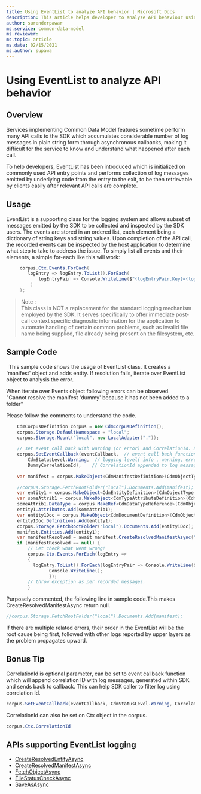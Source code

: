 ```yaml
---
title: Using EventList to analyze API behavior | Microsoft Docs
description: This article helps developer to analyze API behaviour using EventList class.
author: surenderpawar
ms.service: common-data-model
ms.reviewer: 
ms.topic: article
ms.date: 02/15/2021
ms.author: supawa
---
```


# Using EventList to analyze API behavior

## Overview
Services implementing Common Data Model features sometime perform many API calls to the SDK which accumulates considerable number of log messages in plain string form through asynchronous callbacks, making it difficult for the service to know and understand what happened after each call. 

To help developers, [EventList](../1.0om/api-reference/utilities/eventlist.md) has been introduced which is initialized on commonly used API entry points and performs collection of log messages emitted by underlying code from the entry to the exit, to be then retrievable by clients easily after relevant API calls are complete.

## Usage
EventList is a supporting class for the logging system and allows subset of messages emitted by the SDK to be collected and inspected by the SDK users. The events are stored in an ordered list, each element being a dictionary of string keys and string values. Upon completion of the API call, the recorded events can be inspected by the host application to determine what step to take to address the issue. To simply list all events and their elements, a simple for-each like this will work: 
```csharp
     corpus.Ctx.Events.ForEach( 
        logEntry => logEntry.ToList().ForEach( 
            logEntryPair => Console.WriteLine($"{logEntryPair.Key}={logEntryPair.Value}") 
         ) 
     ); 
```
 >Note :
 > <br>This class is NOT a replacement for the standard logging mechanism employed by the SDK. It serves specifically to offer immediate post-call context specific diagnostic information for the application to automate handling of certain common problems, such as invalid file name being supplied, file already being present on the filesystem, etc. 

## Sample Code 
  This sample code shows the usage of EventList class. It creates a 'manifest' object and adds entity. If resolution fails, iterate over EventList object to analysis the error.

When iterate over Events object following errors can be observed.<br> "Cannot resolve the manifest 'dummy' because it has not been added to a folder" <br>

Please follow the comments to understand the code.
```csharp
    CdmCorpusDefinition corpus = new CdmCorpusDefinition(); 
    corpus.Storage.DefaultNamespace = "local"; 
    corpus.Storage.Mount("local", new LocalAdapter(".")); 
  
    // set event call back with warning (or error) and CorrelationId. Event class object record message as per the logging level.   
    corpus.SetEventCallback(eventCallback,  // event call back function    
        CdmStatusLevel.Warning,  // logging level( info , warning, error).This level of logging stored in evenlistclass object. note: Default is info if not set.   
        DummyCorrelationId);    // CorrelationId appended to log messages sent back callback function.
  
    var manifest = corpus.MakeObject<CdmManifestDefinition>(CdmObjectType.ManifestDef, "dummy"); 

    //corpus.Storage.FetchRootFolder("local").Documents.Add(manifest); 
    var entity1 = corpus.MakeObject<CdmEntityDefinition>(CdmObjectType.EntityDef, "MyEntity1"); 
    var someAttrib1 = corpus.MakeObject<CdmTypeAttributeDefinition>(CdmObjectType.TypeAttributeDef, "someAttrib1", false); 
    someAttrib1.DataType = corpus.MakeRef<CdmDataTypeReference>(CdmObjectType.DataTypeRef, "entityId", true); 
    entity1.Attributes.Add(someAttrib1); 
    var entity1Doc = corpus.MakeObject<CdmDocumentDefinition>(CdmObjectType.DocumentDef, "MyEntity1.cdm.json"); 
    entity1Doc.Definitions.Add(entity1); 
    corpus.Storage.FetchRootFolder("local").Documents.Add(entity1Doc); 
    manifest.Entities.Add(entity1); 
    var manifestResolved = await manifest.CreateResolvedManifestAsync("new dummy 2", null); 
    if (manifestResolved == null) { 
        // Let check what went wrong!   
        corpus.Ctx.Events.ForEach(logEntry => 
        { 
          logEntry.ToList().ForEach(logEntryPair => Console.WriteLine($"{logEntryPair.Key}=	{logEntryPair.Value}")); 
                Console.WriteLine(); 
                }); 
        // throw exception as per recorded messages.   
        } 
```
Purposely commented, the following line in sample code.This makes CreateResolvedManifestAsync return null. 
```csharp
//corpus.Storage.FetchRootFolder("local").Documents.Add(manifest); 
```
If there are multiple related errors, their order in the EventList will be the root cause being first, followed with other logs reported by upper layers as the problem propagates upward.

## Bonus Tip
CorrelationId is optional parameter, can be set to event callback function which will append correlation ID with log messages, generated within SDK and sends back to callback. This can help SDK caller to filter log using correlation Id. 
```csharp
corpus.SetEventCallback(eventCallback, CdmStatusLevel.Warning, CorrelationId); 
```
CorrelationId can also be set on Ctx object in the corpus. 
```csharp
corpus.Ctx.CorrelationId 
```
## APIs supporting EventList logging 
-   [CreateResolvedEntityAsync](../1.0om/api-reference/cdm/entity.md#methods)
-   [CreateResolvedManifestAsync](../1.0om/api-reference/cdm/manifest.md#methods)
-   [FetchObjectAsync](../1.0om/api-reference/cdm/corpus.md#methods)
-   [FileStatusCheckAsync](../1.0om/api-reference/cdm/manifest.md#methods)
-   [SaveAsAsync](../1.0om/api-reference/cdm/document.md#methods)
